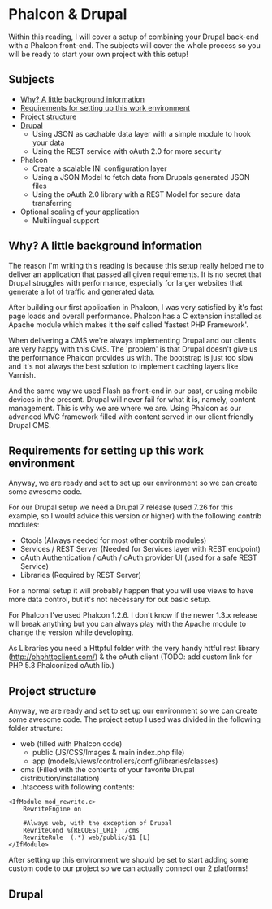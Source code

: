 Phalcon & Drupal
================
Within this reading, I will cover a setup of combining your Drupal back-end with a Phalcon front-end.
The subjects will cover the whole process so you will be ready to start your own project with this setup!

Subjects
--------
* [Why? A little background information](#why-a-little-background-information)
* [Requirements for setting up this work environment](#requirements-for-setting-up-this-work-environment)
* [Project structure](#project-structure)
* [Drupal](#drupal)
    * Using JSON as cachable data layer with a simple module to hook your data
    * Using the REST service with oAuth 2.0 for more security
* Phalcon
    * Create a scalable INI configuration layer
    * Using a JSON Model to fetch data from Drupals generated JSON files
    * Using the oAuth 2.0 library with a REST Model for secure data transferring
* Optional scaling of your application
    * Multilingual support

Why? A little background information
------------------------------------
The reason I'm writing this reading is because this setup really helped me to deliver an application
that passed all given requirements. It is no secret that Drupal struggles with performance, especially
for larger websites that generate a lot of traffic and generated data.

After building our first application in Phalcon, I was very satisfied by it's fast page loads and
overall performance. Phalcon has a C extension installed as Apache module which makes it the self called
'fastest PHP Framework'.

When delivering a CMS we're always implementing Drupal and our clients are very happy with this CMS.
The 'problem' is that Drupal doesn't give us the performance Phalcon provides us with. The bootstrap is
just too slow and it's not always the best solution to implement caching layers like Varnish.

And the same way we used Flash as front-end in our past, or using mobile devices in the present. Drupal
will never fail for what it is, namely, content management. This is why  we are where we are. Using
Phalcon as our advanced MVC framework filled with content served in our client friendly Drupal CMS.

Requirements for setting up this work environment
-------------------------------------------------
Anyway, we are ready and set to set up our environment so we can create some awesome code.

For our Drupal setup we need a Drupal 7 release (used 7.26 for this example, so I would advice this
version or higher) with the following contrib modules:

* Ctools (Always needed for most other contrib modules)
* Services / REST Server (Needed for Services layer with REST endpoint)
* oAuth Authentication / oAuth / oAuth provider UI (used for a safe REST Service)
* Libraries (Required by REST Server)

For a normal setup it will probably happen that you will use views to have more data control, but it's
not necessary for out basic setup.

For Phalcon I've used Phalcon 1.2.6. I don't know if the newer 1.3.x release will break anything but you
can always play with the Apache module to change the version while developing.

As Libraries you need a Httpful folder with the very handy httful rest library (http://phphttpclient.com/) &
the oAuth client (TODO: add custom link for PHP 5.3 Phalconized oAuth lib.)

Project structure
-----------------
Anyway, we are ready and set to set up our environment so we can create some awesome code. The project
setup I used was divided in the following folder structure:

* web (filled with Phalcon code)
    * public (JS/CSS/Images & main index.php file)
    * app (models/views/controllers/config/libraries/classes)
* cms (Filled with the contents of your favorite Drupal distribution/installation)
* .htaccess with following contents:

```
<IfModule mod_rewrite.c>
    RewriteEngine on

    #Always web, with the exception of Drupal
    RewriteCond %{REQUEST_URI} !/cms
    RewriteRule  (.*) web/public/$1 [L]
</IfModule>
```

After setting up this environment we should be set to start adding some custom code to our project so we
can actually connect our 2 platforms!

Drupal
------
